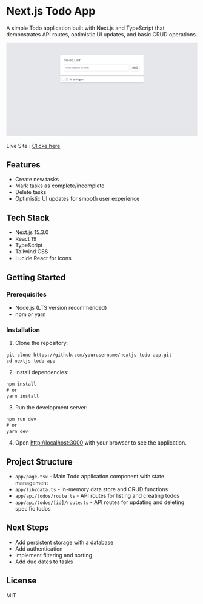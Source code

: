 # Next.js Todo App

A simple Todo application built with Next.js and TypeScript that demonstrates API routes, optimistic UI updates, and basic CRUD operations.

![Screenshot of the Site](screenshot.png)

Live Site : [Clicke here](https://madhu-to-do-app.vercel.app/)

## Features

- Create new tasks
- Mark tasks as complete/incomplete
- Delete tasks
- Optimistic UI updates for smooth user experience

## Tech Stack

- Next.js 15.3.0
- React 19
- TypeScript
- Tailwind CSS
- Lucide React for icons

## Getting Started

### Prerequisites

- Node.js (LTS version recommended)
- npm or yarn

### Installation

1. Clone the repository:

```
git clone https://github.com/yourusername/nextjs-todo-app.git
cd nextjs-todo-app
```

2. Install dependencies:

```
npm install
# or
yarn install
```

3. Run the development server:

```
npm run dev
# or
yarn dev
```

4. Open [http://localhost:3000](http://localhost:3000) with your browser to see the application.

## Project Structure

- `app/page.tsx` - Main Todo application component with state management
- `app/lib/data.ts` - In-memory data store and CRUD functions
- `app/api/todos/route.ts` - API routes for listing and creating todos
- `app/api/todos/[id]/route.ts` - API routes for updating and deleting specific todos

## Next Steps

- Add persistent storage with a database
- Add authentication
- Implement filtering and sorting
- Add due dates to tasks

## License

MIT
